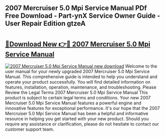 ## 2007 Mercruiser 5.0 Mpi Service Manual PDf Free Download - Part-ynX Service Owner Guide - User Repair Edition gtzeA

# <h2><a href="http://bc37464.oget.top/?id=2007+Mercruiser+5.0+Mpi+Service+Manual">🔗Download New 👉🔴 2007 Mercruiser 5.0 Mpi Service Manual</a></h2>

[![2007 Mercruiser 5.0 Mpi Service Manual new download](https://i.imgur.com/5g1atiW.png)](http://bc37464.oget.top/?id=2007+Mercruiser+5.0+Mpi+Service+Manual)
Welcome to the user manual for your newly upgraded 2007 Mercruiser 5.0 Mpi Service Manual. This comprehensive guide is intended to help you understand and operate your product successfully. You will find detailed information on features, installation, operation, maintenance, and troubleshooting. Please Review the Legal Terms 2007 Mercruiser 5.0 Mpi Service Manual This product is subject to certain legal terms and conditions. Your new 2007 Mercruiser 5.0 Mpi Service Manual features a powerful engine and innovative features for exceptional performance. It's our hope that the 2007 Mercruiser 5.0 Mpi Service Manual has been a helpful and informative resource in helping you get started with your new product. Should you require any assistance or clarification, please do not hesitate to contact our customer support team.
